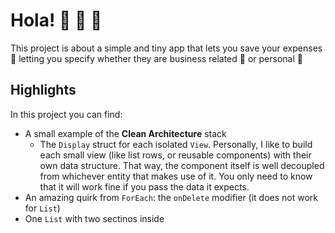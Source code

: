 # Hola! 👋 👾 🎲 

This project is about a simple and tiny app that lets you save your expenses :money_with_wings: letting you specify whether they are business related :briefcase: or personal :see_no_evil:

## Highlights

In this project you can find:
- A small example of the **Clean Architecture** stack
  - The `Display` struct for each isolated `View`. Personally, I like to build each small view (like list rows, or reusable components) with their own data structure. That way, the component itself is well decoupled from whichever entity that makes use of it. You only need to know that it will work fine if you pass the data it expects.
- An amazing quirk from `ForEach`: the `onDelete` modifier (it does not work for `List`)
- One `List` with two sectinos inside

